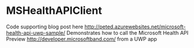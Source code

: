 # MSHealthAPIClient
Code supporting blog post here http://peted.azurewebsites.net/microsoft-health-api-uwp-sample/ 
Demonstrates how to call the Microsoft Health API Preview http://developer.microsoftband.com/ from a UWP app
